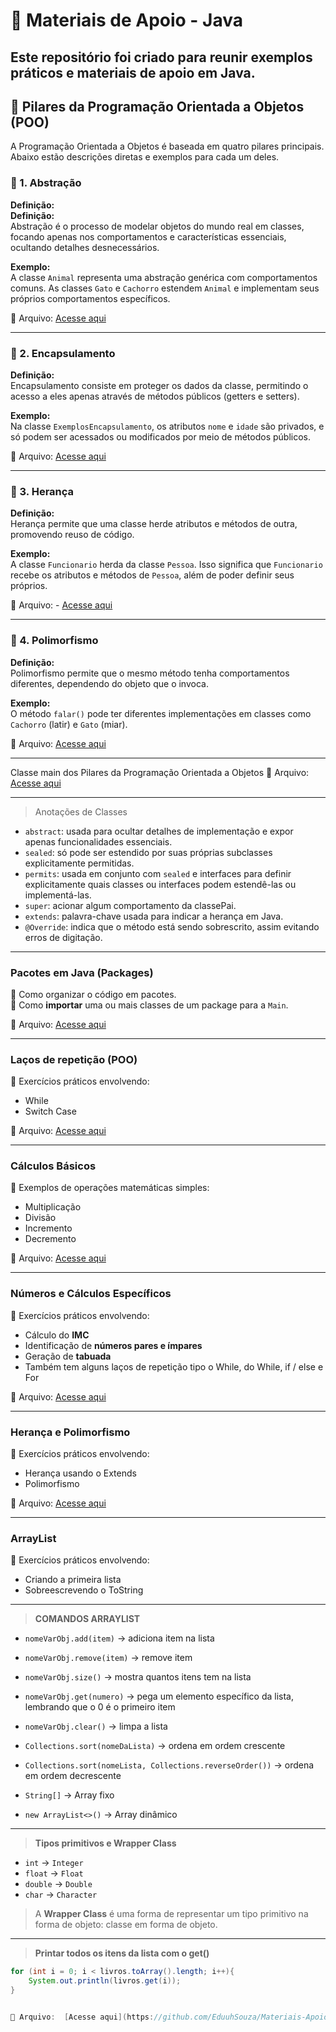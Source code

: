 # 📘 Materiais de Apoio - Java  

Este repositório foi criado para reunir exemplos práticos e materiais de apoio em **Java**.  
---

## 🔷 Pilares da Programação Orientada a Objetos (POO)

A Programação Orientada a Objetos é baseada em quatro pilares principais. Abaixo estão descrições diretas e exemplos para cada um deles.

### 🔹 1. Abstração

**Definição:**  
**Definição:**  
Abstração é o processo de modelar objetos do mundo real em classes, focando apenas nos comportamentos e características essenciais, ocultando detalhes desnecessários.

**Exemplo:**  
A classe `Animal` representa uma abstração genérica com comportamentos comuns. As classes `Gato` e `Cachorro` estendem `Animal` e implementam seus próprios comportamentos específicos.

📁 Arquivo:  [Acesse aqui](https://github.com/EduuhSouza/Materiais-Apoio-Java/tree/main/Pilares%20POO/pilares-poo/src/abstracao)

---

### 🔹 2. Encapsulamento

**Definição:**  
Encapsulamento consiste em proteger os dados da classe, permitindo o acesso a eles apenas através de métodos públicos (getters e setters).

**Exemplo:**  
Na classe `ExemplosEncapsulamento`, os atributos `nome` e `idade` são privados, e só podem ser acessados ou modificados por meio de métodos públicos.

📁 Arquivo:  [Acesse aqui](https://github.com/EduuhSouza/Materiais-Apoio-Java/tree/main/Pilares%20POO/pilares-poo/src/encapsulamento)


---


### 🔹 3. Herança

**Definição:**  
Herança permite que uma classe herde atributos e métodos de outra, promovendo reuso de código.

**Exemplo:**  
A classe `Funcionario` herda da classe `Pessoa`. Isso significa que `Funcionario` recebe os atributos e métodos de `Pessoa`, além de poder definir seus próprios.

📁 Arquivo: - [Acesse aqui](https://github.com/EduuhSouza/Materiais-Apoio-Java/tree/main/Pilares%20POO/pilares-poo/src/heranca)

---

### 🔹 4. Polimorfismo

**Definição:**  
Polimorfismo permite que o mesmo método tenha comportamentos diferentes, dependendo do objeto que o invoca.

**Exemplo:**  
O método `falar()` pode ter diferentes implementações em classes como `Cachorro` (latir) e `Gato` (miar).

📁 Arquivo:  [Acesse aqui](https://github.com/EduuhSouza/Materiais-Apoio-Java/tree/main/Pilares%20POO/pilares-poo/src/polimorfismo)

---

Classe main dos Pilares da Programação Orientada a Objetos
📁 Arquivo:  [Acesse aqui](https://github.com/EduuhSouza/Materiais-Apoio-Java/blob/main/Pilares%20POO/pilares-poo/src/Main.java)

---
> Anotações de Classes

- `abstract`: usada para ocultar detalhes de implementação e expor apenas funcionalidades essenciais.
- `sealed`: só pode ser estendido por suas próprias subclasses explicitamente permitidas.
- `permits`: usada em conjunto com `sealed` e interfaces para definir explicitamente quais classes ou interfaces podem estendê-las ou implementá-las.
- `super`: acionar algum comportamento da classePai.
- `extends`: palavra-chave usada para indicar a herança em Java.
- `@Override`: indica que o método está sendo sobrescrito, assim evitando erros de digitação.

---

###  Pacotes em Java (Packages)  
🔹 Como organizar o código em pacotes.  
🔹 Como **importar** uma ou mais classes de um package para a `Main`.  

📁 Arquivo:  [Acesse aqui](https://github.com/EduuhSouza/Materiais-Apoio-Java/tree/main/Package)

---
###  Laços de repetição (POO)
🔹 Exercícios práticos envolvendo:  
- While  
- Switch Case

📁 Arquivo:  [Acesse aqui](https://github.com/EduuhSouza/Materiais-Apoio-Java/tree/main/La%C3%A7os%20de%20repeti%C3%A7%C3%A3o) 

---

###  Cálculos Básicos  
🔹 Exemplos de operações matemáticas simples:  
- Multiplicação  
- Divisão  
- Incremento  
- Decremento  

📁 Arquivo:  [Acesse aqui](https://github.com/EduuhSouza/Materiais-Apoio-Java/tree/main/C%C3%A1lculos%20Basicos)  

---

###  Números e Cálculos Específicos  
🔹 Exercícios práticos envolvendo:  
- Cálculo do **IMC**  
- Identificação de **números pares e ímpares**  
- Geração de **tabuada**
- Também tem alguns laços de repetição tipo o While, do While, if / else e For

📁 Arquivo:  [Acesse aqui](https://github.com/EduuhSouza/Materiais-Apoio-Java/tree/main/N%C3%BAmeros%20e%20C%C3%A1lculos%20Espec%C3%ADficos)  

---

###  Herança e Polimorfismo 
🔹 Exercícios práticos envolvendo:  
- Herança usando o Extends
- Polimorfismo 

📁 Arquivo:  [Acesse aqui](https://github.com/EduuhSouza/Materiais-Apoio-Java/tree/main/Heran%C3%A7a%20e%20Polimorfismo/heranca-e-polimorfismo/src)  

---

###  ArrayList 
🔹 Exercícios práticos envolvendo:  
- Criando a primeira lista
- Sobreescrevendo o ToString

 ---

> **COMANDOS ARRAYLIST**

- `nomeVarObj.add(item)` → adiciona item na lista
- `nomeVarObj.remove(item)` → remove item
- `nomeVarObj.size()` → mostra quantos itens tem na lista
- `nomeVarObj.get(numero)` → pega um elemento específico da lista, lembrando que o 0 é o primeiro item
- `nomeVarObj.clear()` → limpa a lista
- `Collections.sort(nomeDaLista)` → ordena em ordem crescente
- `Collections.sort(nomeLista, Collections.reverseOrder())` → ordena em ordem decrescente

- `String[]` → Array fixo
- `new ArrayList<>()` → Array dinâmico

---

> **Tipos primitivos e Wrapper Class**

- `int` → `Integer`
- `float` → `Float`
- `double` → `Double`
- `char` → `Character`

> A **Wrapper Class** é uma forma de representar um tipo primitivo na forma de objeto: classe em forma de objeto.

---

> **Printar todos os itens da lista com o get()**

```java
for (int i = 0; i < livros.toArray().length; i++){
    System.out.println(livros.get(i));
}


📁 Arquivo:  [Acesse aqui](https://github.com/EduuhSouza/Materiais-Apoio-Java/tree/main/ArrayList/exercicioAlura/src)  

